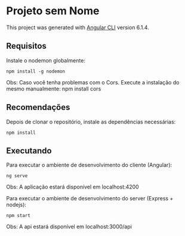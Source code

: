 # Projeto sem Nome

This project was generated with [Angular CLI](https://github.com/angular/angular-cli) version 6.1.4.

## Requisitos
Instale o nodemon globalmente:

`npm install -g nodemon`

Obs: Caso você tenha problemas com o Cors. Execute a instalação do mesmo manualmente: npm install cors

## Recomendações
Depois de clonar o repositório, instale as dependências necessárias:

`npm install`

## Executando
Para executar o ambiente de desenvolvimento do cliente (Angular):

`ng serve`

Obs: A aplicação estará disponível em localhost:4200

Para executar o ambiente de desenvolvimento do server (Express + nodejs):

`npm start`

Obs: A api estará disponível em localhost:3000/api